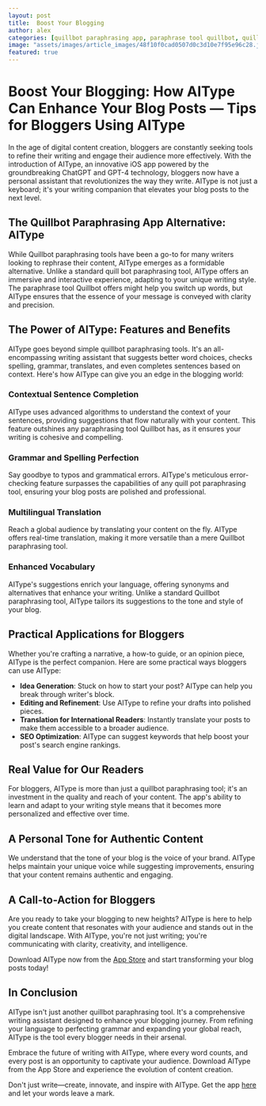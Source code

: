 ```yaml
---
layout: post
title:  Boost Your Blogging
author: alex
categories: [quillbot paraphrasing app, paraphrase tool quillbot, quill pot paraphrasing tool, quillbot paraphrasing tool, paraphrasing tool quillbot, quillbot paraphrasing tools, quill bot paraphrasing tool]
image: "assets/images/article_images/48f10f0cad0507d0c3d10e7f95e96c28.jpg"
featured: true
---
```


# Boost Your Blogging: How AIType Can Enhance Your Blog Posts — Tips for Bloggers Using AIType

In the age of digital content creation, bloggers are constantly seeking tools to refine their writing and engage their audience more effectively. With the introduction of AIType, an innovative iOS app powered by the groundbreaking ChatGPT and GPT-4 technology, bloggers now have a personal assistant that revolutionizes the way they write. AIType is not just a keyboard; it's your writing companion that elevates your blog posts to the next level.

## The Quillbot Paraphrasing App Alternative: AIType

While Quillbot paraphrasing tools have been a go-to for many writers looking to rephrase their content, AIType emerges as a formidable alternative. Unlike a standard quill bot paraphrasing tool, AIType offers an immersive and interactive experience, adapting to your unique writing style. The paraphrase tool Quillbot offers might help you switch up words, but AIType ensures that the essence of your message is conveyed with clarity and precision.

## The Power of AIType: Features and Benefits

AIType goes beyond simple quillbot paraphrasing tools. It's an all-encompassing writing assistant that suggests better word choices, checks spelling, grammar, translates, and even completes sentences based on context. Here's how AIType can give you an edge in the blogging world:

### Contextual Sentence Completion

AIType uses advanced algorithms to understand the context of your sentences, providing suggestions that flow naturally with your content. This feature outshines any paraphrasing tool Quillbot has, as it ensures your writing is cohesive and compelling.

### Grammar and Spelling Perfection

Say goodbye to typos and grammatical errors. AIType's meticulous error-checking feature surpasses the capabilities of any quill pot paraphrasing tool, ensuring your blog posts are polished and professional.

### Multilingual Translation

Reach a global audience by translating your content on the fly. AIType offers real-time translation, making it more versatile than a mere Quillbot paraphrasing tool.

### Enhanced Vocabulary

AIType's suggestions enrich your language, offering synonyms and alternatives that enhance your writing. Unlike a standard Quillbot paraphrasing tool, AIType tailors its suggestions to the tone and style of your blog.

## Practical Applications for Bloggers

Whether you're crafting a narrative, a how-to guide, or an opinion piece, AIType is the perfect companion. Here are some practical ways bloggers can use AIType:

- **Idea Generation**: Stuck on how to start your post? AIType can help you break through writer's block.
- **Editing and Refinement**: Use AIType to refine your drafts into polished pieces.
- **Translation for International Readers**: Instantly translate your posts to make them accessible to a broader audience.
- **SEO Optimization**: AIType can suggest keywords that help boost your post's search engine rankings.

## Real Value for Our Readers

For bloggers, AIType is more than just a quillbot paraphrasing tool; it's an investment in the quality and reach of your content. The app's ability to learn and adapt to your writing style means that it becomes more personalized and effective over time.

## A Personal Tone for Authentic Content

We understand that the tone of your blog is the voice of your brand. AIType helps maintain your unique voice while suggesting improvements, ensuring that your content remains authentic and engaging.

## A Call-to-Action for Bloggers

Are you ready to take your blogging to new heights? AIType is here to help you create content that resonates with your audience and stands out in the digital landscape. With AIType, you're not just writing; you're communicating with clarity, creativity, and intelligence.

Download AIType now from the [App Store](https://apps.apple.com/us/app/aitype-grammar-check-keyboard/id6469163944) and start transforming your blog posts today!

## In Conclusion

AIType isn't just another quillbot paraphrasing tool. It's a comprehensive writing assistant designed to enhance your blogging journey. From refining your language to perfecting grammar and expanding your global reach, AIType is the tool every blogger needs in their arsenal.

Embrace the future of writing with AIType, where every word counts, and every post is an opportunity to captivate your audience. Download AIType from the App Store and experience the evolution of content creation.

Don't just write—create, innovate, and inspire with AIType. Get the app [here](https://apps.apple.com/us/app/aitype-grammar-check-keyboard/id6469163944) and let your words leave a mark.